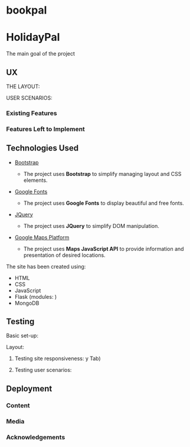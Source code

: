 # bookpal
# HolidayPal

The main goal of the project 

## UX


THE LAYOUT:



USER SCENARIOS:


### Existing Features


### Features Left to Implement

## Technologies Used



- [Bootstrap](https://getbootstrap.com/)

  - The project uses **Bootstrap** to simplify managing layout and CSS elements.

- [Google Fonts](https://fonts.google.com/)

  - The project uses **Google Fonts** to display beautiful and free fonts.

- [JQuery](https://jquery.com)

  - The project uses **JQuery** to simplify DOM manipulation.

- [Google Maps Platform](https://developers.google.com/maps/documentation/)
  - The project uses **Maps JavaScript API** to provide information and presentation of desired locations.

The site has been created using:

- HTML
- CSS
- JavaScript
- Flask (modules: )
- MongoDB

## Testing

Basic set-up:



Layout:

1. Testing site responsiveness:
y Tab)


1. Testing user scenarios:

   
## Deployment



### Content



### Media


### Acknowledgements


